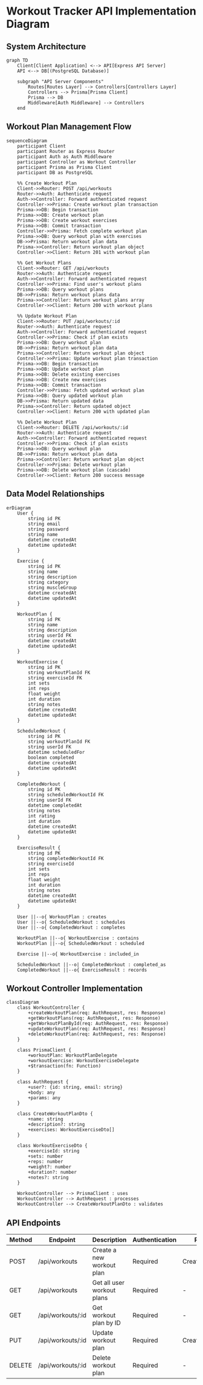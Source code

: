 # Workout Tracker API Implementation Diagram

## System Architecture

```mermaid
graph TD
    Client[Client Application] <--> API[Express API Server]
    API <--> DB[(PostgreSQL Database)]
    
    subgraph "API Server Components"
        Routes[Routes Layer] --> Controllers[Controllers Layer]
        Controllers --> Prisma[Prisma Client]
        Prisma --> DB
        Middleware[Auth Middleware] --> Controllers
    end
```

## Workout Plan Management Flow

```mermaid
sequenceDiagram
    participant Client
    participant Router as Express Router
    participant Auth as Auth Middleware
    participant Controller as Workout Controller
    participant Prisma as Prisma Client
    participant DB as PostgreSQL

    %% Create Workout Plan
    Client->>Router: POST /api/workouts
    Router->>Auth: Authenticate request
    Auth->>Controller: Forward authenticated request
    Controller->>Prisma: Create workout plan transaction
    Prisma->>DB: Begin transaction
    Prisma->>DB: Create workout plan
    Prisma->>DB: Create workout exercises
    Prisma->>DB: Commit transaction
    Controller->>Prisma: Fetch complete workout plan
    Prisma->>DB: Query workout plan with exercises
    DB->>Prisma: Return workout plan data
    Prisma->>Controller: Return workout plan object
    Controller->>Client: Return 201 with workout plan

    %% Get Workout Plans
    Client->>Router: GET /api/workouts
    Router->>Auth: Authenticate request
    Auth->>Controller: Forward authenticated request
    Controller->>Prisma: Find user's workout plans
    Prisma->>DB: Query workout plans
    DB->>Prisma: Return workout plans data
    Prisma->>Controller: Return workout plans array
    Controller->>Client: Return 200 with workout plans

    %% Update Workout Plan
    Client->>Router: PUT /api/workouts/:id
    Router->>Auth: Authenticate request
    Auth->>Controller: Forward authenticated request
    Controller->>Prisma: Check if plan exists
    Prisma->>DB: Query workout plan
    DB->>Prisma: Return workout plan data
    Prisma->>Controller: Return workout plan object
    Controller->>Prisma: Update workout plan transaction
    Prisma->>DB: Begin transaction
    Prisma->>DB: Update workout plan
    Prisma->>DB: Delete existing exercises
    Prisma->>DB: Create new exercises
    Prisma->>DB: Commit transaction
    Controller->>Prisma: Fetch updated workout plan
    Prisma->>DB: Query updated workout plan
    DB->>Prisma: Return updated data
    Prisma->>Controller: Return updated object
    Controller->>Client: Return 200 with updated plan

    %% Delete Workout Plan
    Client->>Router: DELETE /api/workouts/:id
    Router->>Auth: Authenticate request
    Auth->>Controller: Forward authenticated request
    Controller->>Prisma: Check if plan exists
    Prisma->>DB: Query workout plan
    DB->>Prisma: Return workout plan data
    Prisma->>Controller: Return workout plan object
    Controller->>Prisma: Delete workout plan
    Prisma->>DB: Delete workout plan (cascade)
    Controller->>Client: Return 200 success message
```

## Data Model Relationships

```mermaid
erDiagram
    User {
        string id PK
        string email
        string password
        string name
        datetime createdAt
        datetime updatedAt
    }
    
    Exercise {
        string id PK
        string name
        string description
        string category
        string muscleGroup
        datetime createdAt
        datetime updatedAt
    }
    
    WorkoutPlan {
        string id PK
        string name
        string description
        string userId FK
        datetime createdAt
        datetime updatedAt
    }
    
    WorkoutExercise {
        string id PK
        string workoutPlanId FK
        string exerciseId FK
        int sets
        int reps
        float weight
        int duration
        string notes
        datetime createdAt
        datetime updatedAt
    }
    
    ScheduledWorkout {
        string id PK
        string workoutPlanId FK
        string userId FK
        datetime scheduledFor
        boolean completed
        datetime createdAt
        datetime updatedAt
    }
    
    CompletedWorkout {
        string id PK
        string scheduledWorkoutId FK
        string userId FK
        datetime completedAt
        string notes
        int rating
        int duration
        datetime createdAt
        datetime updatedAt
    }
    
    ExerciseResult {
        string id PK
        string completedWorkoutId FK
        string exerciseId
        int sets
        int reps
        float weight
        int duration
        string notes
        datetime createdAt
        datetime updatedAt
    }
    
    User ||--o{ WorkoutPlan : creates
    User ||--o{ ScheduledWorkout : schedules
    User ||--o{ CompletedWorkout : completes
    
    WorkoutPlan ||--o{ WorkoutExercise : contains
    WorkoutPlan ||--o{ ScheduledWorkout : scheduled
    
    Exercise ||--o{ WorkoutExercise : included_in
    
    ScheduledWorkout ||--o| CompletedWorkout : completed_as
    CompletedWorkout ||--o{ ExerciseResult : records
```

## Workout Controller Implementation

```mermaid
classDiagram
    class WorkoutController {
        +createWorkoutPlan(req: AuthRequest, res: Response)
        +getWorkoutPlans(req: AuthRequest, res: Response)
        +getWorkoutPlanById(req: AuthRequest, res: Response)
        +updateWorkoutPlan(req: AuthRequest, res: Response)
        +deleteWorkoutPlan(req: AuthRequest, res: Response)
    }
    
    class PrismaClient {
        +workoutPlan: WorkoutPlanDelegate
        +workoutExercise: WorkoutExerciseDelegate
        +$transaction(fn: Function)
    }
    
    class AuthRequest {
        +user?: {id: string, email: string}
        +body: any
        +params: any
    }
    
    class CreateWorkoutPlanDto {
        +name: string
        +description?: string
        +exercises: WorkoutExerciseDto[]
    }
    
    class WorkoutExerciseDto {
        +exerciseId: string
        +sets: number
        +reps: number
        +weight?: number
        +duration?: number
        +notes?: string
    }
    
    WorkoutController --> PrismaClient : uses
    WorkoutController --> AuthRequest : processes
    WorkoutController --> CreateWorkoutPlanDto : validates
```

## API Endpoints

| Method | Endpoint         | Description                | Authentication | Request Body            | Response                   |
|--------|------------------|----------------------------|----------------|-------------------------|----------------------------|
| POST   | /api/workouts    | Create a new workout plan  | Required       | CreateWorkoutPlanDto    | 201 Created + Workout Plan |
| GET    | /api/workouts    | Get all user workout plans | Required       | -                       | 200 OK + Workout Plans     |
| GET    | /api/workouts/:id| Get workout plan by ID     | Required       | -                       | 200 OK + Workout Plan      |
| PUT    | /api/workouts/:id| Update workout plan        | Required       | CreateWorkoutPlanDto    | 200 OK + Updated Plan      |
| DELETE | /api/workouts/:id| Delete workout plan        | Required       | -                       | 200 OK + Success message   |